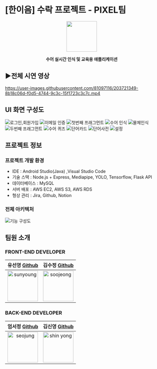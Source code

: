 # [한이음] 수락 프로젝트 - PIXEL팀
<div align="center">
<img src="https://user-images.githubusercontent.com/81097116/203723074-2222cdb9-a06c-4385-a20b-22f7025439da.png" width="100" height="100"/>
  
**수어 실시간 인식 및 교육용 애플리케이션**
</div>

## ▶전체 시연 영상

https://user-images.githubusercontent.com/81097116/203721349-8b18c06d-f0d5-4744-9c3c-15f1723c3c7c.mp4

## UI 화면 구성도

![로그인,회원가입](https://user-images.githubusercontent.com/81097116/203730222-a7f3fd13-68fa-4ed9-82cc-3f7ad6fd92f8.png)
![이메일 인증](https://user-images.githubusercontent.com/81097116/203732198-fc185e3c-3309-494c-9e95-f334d49b8d00.png)
![첫번째 프래그먼트](https://user-images.githubusercontent.com/81097116/203732221-a5f1fca2-29a6-44ab-b5ff-077aedffbad5.png)
![수어 인식](https://user-images.githubusercontent.com/81097116/203732636-6a336e04-37b5-424a-9a1c-2d5facf3b989.png)
![물체인식](https://user-images.githubusercontent.com/81097116/203732764-b3a75f89-7497-4b2c-9f5e-1e17c1bfd044.png)
![두번째 프래그먼트](https://user-images.githubusercontent.com/81097116/203733004-74a0dce3-014e-4474-8020-16b7a026cc5a.png)
![수어 퀴즈](https://user-images.githubusercontent.com/81097116/203733576-a84e4e2d-7ce5-4bc8-b222-298eb0dbf51d.png)
![단어카드](https://user-images.githubusercontent.com/81097116/203733605-12be2732-da45-4f93-ad81-2a950d88cca6.png)
![단어사전](https://user-images.githubusercontent.com/81097116/203733635-19481a81-a460-4717-be92-29eed6ae98ba.png)
![설정](https://user-images.githubusercontent.com/81097116/203733684-c252f47a-3611-48df-a768-54916eda0f60.png)

## 프로젝트 정보

### 프로젝트 개발 환경

- IDE : Android Studio(Java) ,Visual Studio Code
- 기술 스택 : Node.js + Express, Mediapipe, YOLO, Tensorflow, Flask API
- 데이터베이스 : MySQL
- 서버 배포 : AWS EC2, AWS S3, AWS RDS
- 형상 관리 : Jira, Github, Notion

### 전체 아키텍처
![기능 구성도](https://user-images.githubusercontent.com/81097116/203736892-dd29f741-5ed8-4973-84b4-cd336adda2d8.png)

## 팀원 소개
### FRONT-END DEVELOPER
|  유선영 [Github](https://github.com/usuny0317) | 김수정 [Github](https://github.com/soosoo030) |
| :---: | :---: | 
| <img width="100" alt="sunyoung" src="https://user-images.githubusercontent.com/81097116/203744267-7ddceb1a-298d-456b-ab3d-80a74f7ca037.png">| <img width="100" alt="soojeong" src="https://user-images.githubusercontent.com/64454313/169698898-662eadaa-30ec-4bbd-bed8-2e217e0ba74b.jpeg"> |

### BACK-END DEVELOPER
|  엄서정 [Github](https://github.com/usususj) | 김신영 [Github](https://github.com/tlsdud135) |
| :---: | :---: | 
| <img width="100" alt="seojung" src="https://user-images.githubusercontent.com/81097116/203742542-52fbe998-f6b2-4f50-a5d8-f315a66c09bf.png">| <img width="100" alt="shin yong" src="https://user-images.githubusercontent.com/81097116/203742374-a9f1507a-5b90-49c0-846b-19d2d98396eb.png"> |
